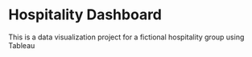 # Hospitality Dashboard
 This is a data visualization project for a fictional hospitality group using Tableau
